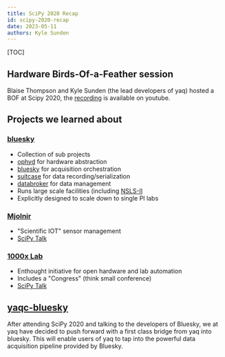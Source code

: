 ```yaml
---
title: SciPy 2020 Recap
id: scipy-2020-recap
date: 2023-05-11
authors: Kyle Sunden
---
```


[TOC]

## Hardware Birds-Of-a-Feather session

Blaise Thompson and Kyle Sunden (the lead developers of yaq) hosted a BOF at Scipy 2020, the [recording](https://www.youtube.com/watch?v=6HxVbK14EDI) is available on youtube.

## Projects we learned about

### [bluesky](https://blueskyproject.io/)

- Collection of sub projects
- [ophyd](https://bluesky.github.io/ophyd) for hardware abstraction
- [bluesky](https://bluesky.github.io/bluesky) for acquisition orchestration
- [suitcase](https://bluesky.github.io/suitcase) for data recording/serialization
- [databroker](https://bluesky.github.io/databroker) for data management
- Runs large scale facilities (including [NSLS-II](https://www.bnl.gov/ps/)
- Explicitly designed to scale down to single PI labs

### [Mjolnir](https://github.com/hamma-dev/mjolnir-hamma)

- "Scientific IOT" sensor management
- [SciPy Talk](https://www.youtube.com/watch?v=s1V1_M8ani8&list=PLYx7XA2nY5GezZTawXyl76LqVf3qbn-5E&index=7)

### [1000x Lab](https://www.1000xlab.com/)

- Enthought initiative for open hardware and lab automation
- Includes a "Congress" (think small conference)
- [SciPy Talk](https://www.youtube.com/watch?v=6JIhviWYYAg)

## [yaqc-bluesky](https://github.com/bluesky/yaqc-bluesky)


After attending SciPy 2020 and talking to the developers of Bluesky, we at yaq have decided to push forward with a first class bridge from yaq into bluesky.
This will enable users of yaq to tap into the powerful data acquisition pipeline provided by Bluesky.
